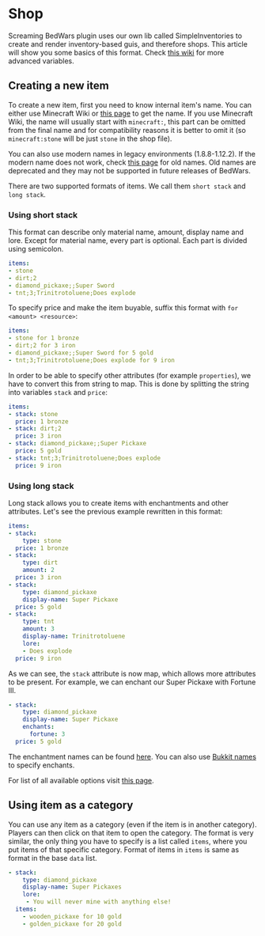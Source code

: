 # Shop

Screaming BedWars plugin uses our own lib called SimpleInventories to create and render inventory-based guis, and therefore shops. This article will show you some basics of this format. Check [this wiki](https://github.com/ScreamingSandals/SimpleInventories/wiki) for more advanced variables.

## Creating a new item

To create a new item, first you need to know internal item's name. You can either use Minecraft Wiki or [this page](https://hub.spigotmc.org/javadocs/spigot/org/bukkit/Material.html) to get the name. If you use Minecraft Wiki, the name will usually start with `minecraft:`, this part can be omitted from the final name and for compatibility reasons it is better to omit it (so `minecraft:stone` will be just `stone` in the shop file). 

You can also use modern names in legacy environments (1.8.8-1.12.2). If the modern name does not work, check [this page](https://helpch.at/docs/1.12.2/org/bukkit/Material.html) for old names. Old names are deprecated and they may not be supported in future releases of BedWars.

There are two supported formats of items. We call them `short stack` and `long stack`.

### Using short stack

This format can describe only material name, amount, display name and lore. Except for material name, every part is optional. Each part is divided using semicolon.

```yaml
items:
- stone
- dirt;2
- diamond_pickaxe;;Super Sword
- tnt;3;Trinitrotoluene;Does explode
```

To specify price and make the item buyable, suffix this format with `for <amount> <resource>`:

```yaml
items:
- stone for 1 bronze
- dirt;2 for 3 iron
- diamond_pickaxe;;Super Sword for 5 gold
- tnt;3;Trinitrotoluene;Does explode for 9 iron
```

In order to be able to specify other attributes (for example `properties`), we have to convert this from string to map. This is done by splitting the string into variables `stack` and `price`:

```yaml
items:
- stack: stone
  price: 1 bronze
- stack: dirt;2
  price: 3 iron
- stack: diamond_pickaxe;;Super Pickaxe
  price: 5 gold
- stack: tnt;3;Trinitrotoluene;Does explode
  price: 9 iron
```

### Using long stack

Long stack allows you to create items with enchantments and other attributes. Let's see the previous example rewritten in this format:

```yaml
items:
- stack: 
    type: stone
  price: 1 bronze
- stack: 
    type: dirt
    amount: 2
  price: 3 iron
- stack: 
    type: diamond_pickaxe
    display-name: Super Pickaxe
  price: 5 gold
- stack: 
    type: tnt
    amount: 3
    display-name: Trinitrotoluene
    lore:
    - Does explode
  price: 9 iron
```

As we can see, the `stack` attribute is now map, which allows more attributes to be present. For example, we can enchant our Super Pickaxe with Fortune III.

```yaml
- stack: 
    type: diamond_pickaxe
    display-name: Super Pickaxe
    enchants:
      fortune: 3
  price: 5 gold
```

The enchantment names can be found [here](https://www.digminecraft.com/lists/enchantment_list_pc.php). You can also use [Bukkit names](https://hub.spigotmc.org/javadocs/spigot/org/bukkit/enchantments/Enchantment.html) to specify enchants.

For list of all available options visit [this page](https://github.com/ScreamingSandals/SimpleInventories/wiki/Variable:-stack).

## Using item as a category

You can use any item as a category (even if the item is in another category). Players can then click on that item to open the category. The format is very similar, the only thing you have to specify is a list called `items`, where you put items of that specific category. Format of items in `items` is same as format in the base `data` list.

```yaml
- stack: 
    type: diamond_pickaxe
    display-name: Super Pickaxes
    lore:
     - You will never mine with anything else!
  items:
    - wooden_pickaxe for 10 gold
    - golden_pickaxe for 20 gold
```
